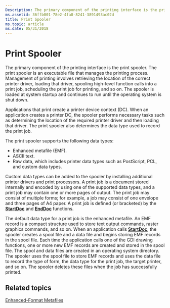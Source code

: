 ```yaml
---
Description: The primary component of the printing interface is the print spooler.
ms.assetid: 36ffb001-78e2-4fa0-8241-3891493ac02d
title: Print Spooler
ms.topic: article
ms.date: 05/31/2018
---
```


# Print Spooler

The primary component of the printing interface is the print spooler. The print spooler is an executable file that manages the printing process. Management of printing involves retrieving the location of the correct printer driver, loading that driver, spooling high-level function calls into a print job, scheduling the print job for printing, and so on. The spooler is loaded at system startup and continues to run until the operating system is shut down.

Applications that print create a printer device context (DC). When an application creates a printer DC, the spooler performs necessary tasks such as determining the location of the required printer driver and then loading that driver. The print spooler also determines the data type used to record the print job.

The print spooler supports the following data types:

-   Enhanced metafile (EMF).
-   ASCII text.
-   Raw data, which includes printer data types such as PostScript, PCL, and custom data types.

Custom data types can be added to the spooler by installing additional printer drivers and print processors. A print job is a document stored internally and encoded by using one of the supported data types, and a print job may contain one or more pages of output. The print job may consist of multiple forms; for example, a job may consist of one envelope and three pages of A4 paper. A print job is defined (or bracketed) by the [**StartDoc**](/windows/desktop/api/Wingdi/nf-wingdi-startdoca) and [**EndDoc**](/windows/desktop/api/Wingdi/nf-wingdi-enddoc) functions.

The default data type for a print job is the enhanced metafile. An EMF record is a compact structure used to store text output commands, raster graphics commands, and so on. When an application calls [**StartDoc**](/windows/desktop/api/Wingdi/nf-wingdi-startdoca), the spooler creates a spool file and a data file and begins storing EMF records in the spool file. Each time the application calls one of the GDI drawing functions, one or more new EMF records are created and stored in the spool file. The spool and data files are created in an operating system directory. The spooler uses the spool file to store EMF records and uses the data file to record the type of form, the data type for the print job, the target printer, and so on. The spooler deletes these files when the job has successfully printed.

## Related topics

<dl> <dt>

[Enhanced-Format Metafiles](/windows/desktop/gdi/enhanced-format-metafiles)
</dt> </dl>

 

 